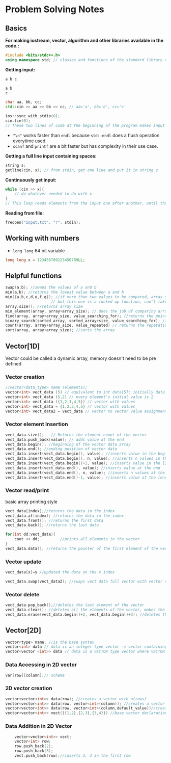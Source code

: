# Problem Solving Notes

## Basics

**For making iostream, vector, algorithm and other libraries available in the code.:**

```c++
#include <bits/stdc++.h>
using namespace std; // classes and functions of the standard library can be directly used inside code
```

**Getting input:**

```bash
a b c
```

```bash
a b
c
```

```c++
char aa, bb, cc;
std::cin >> aa >> bb >> cc; // aa='a', bb='b', cc='c'
```

```c++
ios::sync_with_stdio(0);
cin.tie(0);
// These two lines of code at the beginning of the program makes input and output more efficient
```

- `"\n"` works faster than `endl` because `std::endl` does a flush operation everytime used.
- `scanf` and `printf` are a bit faster but has complexity in their use case.

**Getting a full line input containing spaces:**

```c++
string s;
getline(cin, s); // from stdin, get one line and put it in string s
```

**Continuously get input:**

```c++
while (cin >> x){
    // do whatever needed to do with x
}
// This loop reads elements from the input one after another, until there is no more data available in the input.
```

**Reading from file:**

```c++
freopen("input.txt", "r", stdin);
```

## Working with numbers

- `long long` 64 bit variable

```c++
long long x = 123456789123456789LL;
```

## Helpful functions

```c++
swap(a,b); //swaps the values of a and b
min(a,b); //returns the lowest value between a and b
min({a,b,c,d,e,f,g}); //if more than two values to be compared, array should be passed as parameter
                    // but this one is a fucked up function, can't take pre declared array
array.size(); //returns array size
min_element(array, array+array_size); // does the job of comparing array and returns memory index
find(array, array+array_size, value_searching_for); //returns the pointer of the value, (- arr) returns the index, if returns array size, it's a fail case
binary_search(sorted_array, sorted_array+size, value_searching_for); // returns a boolean value
count(array, array+array_size, value_repeated) // returns the repetation in the array
sort(array, array+array_size); //sorts the array

```

## Vector[1D]

Vector could be called a dynamic array, memory doesn't need to be pre defined

### Vector creation

```c++
//vector<data_type> name (elements);
vector<int> vect_data (5) // equivalent to int data[5]; initially data size 5
vector<int> vect_data (5,2) // every element's initial value is 2
vector<int> vect_data ({1,2,3,4,5}) // vector with values
vector<int> vect_data = {1,2,3,4,5} // vector with values
vector<int> vect_data2 = vect_data // vector to vector value assignment
```

### Vector element Insertion

```c++
vect_data.size();   // Returns the element count of the vector
vect_data.push_back(value); // adds value at the end
vect_data.begin(); //beginning of the vector data array
vect_data.end(); //ending position of vector data
vect_data.insert(vect_data.begin(), value); //inserts value in the beginning
vect_data.insert(vect_data.begin(), n, value); //inserts n values in the beginning
vect_data.insert(vect_data.begin()+2, value); //inserts value in the [2] index from the beginning
vect_data.insert(vect_data.end(), value); //inserts value at the end
vect_data.insert(vect_data.end(), n, value); //inserts n values at the end
vect_data.insert(vect_data.end()-1, value); //inserts value at the [end-1] position

```

### Vector read/print

basic array printing style

```c++
vect_data[index];//returns the data in the index
vect_data.at(index); //returns the data in the index
vect_data.front(); //returns the first data
vect_data.back(); //returns the last data

for(int dd:vect_data){
    cout << dd;         //prints all elements in the vector
}
vect_data.data(); //returns the pointer of the first element of the vector
```

### Vector update

```c++
vect_data[x]=y //updated the data on the x index

vect_data.swap(vect_data2); //swaps vect data full vector with vector data 2
```

### Vector delete

```c++
vect_data.pop_back();//deletes the last element of the vector
vect_data.clear(); //deletes all the elements of the vector, makes the vector empty
vect_data.erase(vect_data.begin()+2, vect_data.begin()+3); //deletes the element at index 2
```

## Vector[2D]

```c++
vector<type> name; //is the base syntax
vector<int> data // data is an integer type vector -> vector containing integer type data
vector<vector <int>> data // data is a VECTOR type vector where VECTOR contains integer type data and vector contains vector type data
```

### Data Accessing in 2D vector

```c++
var[row][column];// scheme
```

### 2D vector creation

```c++
vector<vector<int>> data(row); //creates a vector with n(rows)
vector<vector<int>> data(row, vector<int>(column)); //creates a vector with n(rows) and each row will have a vector having n(column)
vector<vector<int>> data(row, vector<int>(column,default_value))//creates a vector with n(rows) and each row will have a vector having n(column) and each element's default value is default_value
vector<vector<int>> vect({{1,2},{2,3},{3,4}}) //base vector declaration

```

### Data Addition in 2D Vector

```c++
    vector<vector<int>> vect;
    vector<int> row;
    row.push_back(2);
    row.push_back(3);
    vect.push_back(row);//inserts 2, 3 in the first row
```
